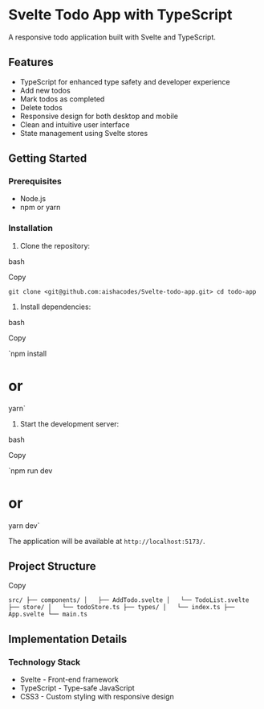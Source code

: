 # Svelte Todo App with TypeScript

A responsive todo application built with Svelte and TypeScript.

## Features

- TypeScript for enhanced type safety and developer experience
- Add new todos
- Mark todos as completed
- Delete todos
- Responsive design for both desktop and mobile
- Clean and intuitive user interface
- State management using Svelte stores

## Getting Started

### Prerequisites

- Node.js
- npm or yarn

### Installation

1.  Clone the repository:

bash

Copy

`git clone <git@github.com:aishacodes/Svelte-todo-app.git>
cd todo-app`

1.  Install dependencies:

bash

Copy

`npm install

# or

yarn`

1.  Start the development server:

bash

Copy

`npm run dev

# or

yarn dev`

The application will be available at `http://localhost:5173/`.

## Project Structure

Copy

`src/
├── components/
│   ├── AddTodo.svelte
│   └── TodoList.svelte
├── store/
│   └── todoStore.ts
├── types/
│   └── index.ts
├── App.svelte
└── main.ts`

## Implementation Details

### Technology Stack

- Svelte - Front-end framework
- TypeScript - Type-safe JavaScript
- CSS3 - Custom styling with responsive design
